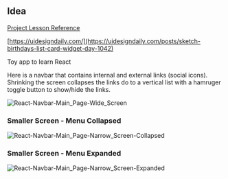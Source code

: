 ## Idea

[Project Lesson Reference](https://www.youtube.com/watch?v=ly3m6mv5qvg)

[https://uidesigndaily.com/](https://uidesigndaily.com/posts/sketch-birthdays-list-card-widget-day-1042)

Toy app to learn React

Here is a navbar that contains internal and external links (social icons). Shrinking the screen collapses the links do to a vertical list with a hamruger toggle button to show/hide the links.

![React-Navbar-Main_Page-Wide_Screen](https://user-images.githubusercontent.com/38383279/116005610-9f4d2580-a5bc-11eb-82cb-de0e18acdc34.png)

### Smaller Screen - Menu Collapsed 

![React-Navbar-Main_Page-Narrow_Screen-Collapsed](https://user-images.githubusercontent.com/38383279/116005628-aecc6e80-a5bc-11eb-9d38-abea3b28bac6.png)

### Smaller Screen - Menu Expanded

![React-Navbar-Main_Page-Narrow_Screen-Expanded](https://user-images.githubusercontent.com/38383279/116005635-b8ee6d00-a5bc-11eb-935f-54fe4d3fc5fc.png)
